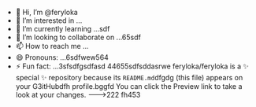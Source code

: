 - 👋 Hi, I’m @feryloka
- 👀 I’m interested in ...
- 🌱 I’m currently learning ...sdf
- 💞️ I’m looking to collaborate on ...65sdf
- 📫 How to reach me ...
- 😄 Pronouns: ...6sdfwew564
- ⚡ Fun fact: ...3sfsdfgsdfasd
44655sdfsddasrwe
feryloka/feryloka is a ✨ special ✨ repository because its `README.md`dfgdg (this file) appears on your G3itHubdfh profile.bggfd
You can click the Preview link to take a look at your changes.
--->222
fh453
